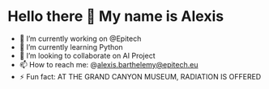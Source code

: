 # Hello there 👋 My name is Alexis

- 🔭 I’m currently working on @Epitech
- 🌱 I’m currently learning Python
- 👯 I’m looking to collaborate on AI Project
- 📫 How to reach me: @alexis.barthelemy@epitech.eu
- ⚡ Fun fact: AT THE GRAND CANYON MUSEUM, RADIATION IS OFFERED

<!--
**Alex420000/Alex420000** is a ✨ _special_ ✨ repository because its `README.md` (this file) appears on your GitHub profile.
-->

